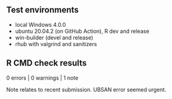 ## Test environments
* local Windows 4.0.0
* ubuntu 20.04.2 (on GitHub Action), R dev and release
* win-builder (devel and release)
* rhub with valgrind and sanitizers

## R CMD check results

0 errors | 0 warnings | 1 note

Note relates to recent submission. UBSAN error seemed urgent.
